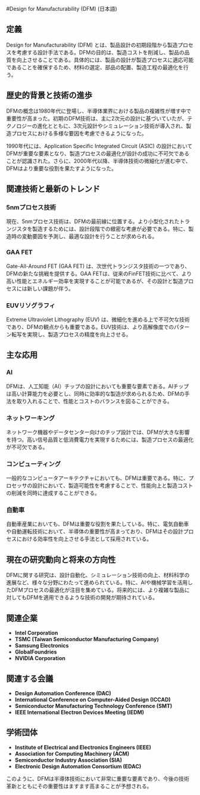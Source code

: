 #Design for Manufacturability (DFM) (日本語)

## 定義
Design for Manufacturability (DFM) とは、製品設計の初期段階から製造プロセスを考慮する設計手法である。DFMの目的は、製造コストを削減し、製品の品質を向上させることである。具体的には、製品の設計が製造プロセスに適応可能であることを確保するため、材料の選定、部品の配置、製造工程の最適化を行う。

## 歴史的背景と技術の進歩
DFMの概念は1980年代に登場し、半導体業界における製品の複雑性が増す中で重要性が高まった。初期のDFM技術は、主に2次元の設計に基づいていたが、テクノロジーの進化とともに、3次元設計やシミュレーション技術が導入され、製造プロセスにおける多様な要因を考慮できるようになった。

1990年代には、Application Specific Integrated Circuit (ASIC) の設計においてDFMが重要な要素となり、製造プロセスの最適化が設計の成功に不可欠であることが認識された。さらに、2000年代以降、半導体技術の微細化が進む中で、DFMはより重要な役割を果たすようになった。

## 関連技術と最新のトレンド
### 5nmプロセス技術
現在、5nmプロセス技術は、DFMの最前線に位置する。より小型化されたトランジスタを製造するためには、設計段階での緻密な考慮が必要である。特に、製造時の変動要因を予測し、最適な設計を行うことが求められる。

### GAA FET
Gate-All-Around FET (GAA FET) は、次世代トランジスタ技術の一つであり、DFMの新たな挑戦を提供する。GAA FETは、従来のFinFET技術に比べて、より高い性能とエネルギー効率を実現することが可能であるが、その設計と製造プロセスには新しい課題が伴う。

### EUVリソグラフィ
Extreme Ultraviolet Lithography (EUV) は、微細化を進める上で不可欠な技術であり、DFMの観点からも重要である。EUV技術は、より高解像度でのパターン転写を実現し、製造プロセスの精度を向上させる。

## 主な応用
### AI
DFMは、人工知能（AI）チップの設計においても重要な要素である。AIチップは高い計算能力を必要とし、同時に効率的な製造が求められるため、DFMの手法を取り入れることで、性能とコストのバランスを図ることができる。

### ネットワーキング
ネットワーク機器やデータセンター向けのチップ設計では、DFMが大きな影響を持つ。高い信号品質と低消費電力を実現するためには、製造プロセスの最適化が不可欠である。

### コンピューティング
一般的なコンピュータアーキテクチャにおいても、DFMは重要である。特に、プロセッサの設計において、製造可能性を考慮することで、性能向上と製造コストの削減を同時に達成することができる。

### 自動車
自動車産業においても、DFMは重要な役割を果たしている。特に、電気自動車や自動運転技術において、半導体の重要性が高まっており、DFMはその設計プロセスにおける効率性を向上させる手法として採用されている。

## 現在の研究動向と将来の方向性
DFMに関する研究は、設計自動化、シミュレーション技術の向上、材料科学の進展など、様々な分野にわたって進められている。特に、AIや機械学習を活用したDFMプロセスの最適化が注目を集めている。将来的には、より複雑な製品に対してもDFMを適用できるような技術の開発が期待されている。

## 関連企業
- **Intel Corporation**
- **TSMC (Taiwan Semiconductor Manufacturing Company)**
- **Samsung Electronics**
- **GlobalFoundries**
- **NVIDIA Corporation**

## 関連する会議
- **Design Automation Conference (DAC)**
- **International Conference on Computer-Aided Design (ICCAD)**
- **Semiconductor Manufacturing Technology Conference (SMT)**
- **IEEE International Electron Devices Meeting (IEDM)**

## 学術団体
- **Institute of Electrical and Electronics Engineers (IEEE)**
- **Association for Computing Machinery (ACM)**
- **Semiconductor Industry Association (SIA)**
- **Electronic Design Automation Consortium (EDAC)**

このように、DFMは半導体技術において非常に重要な要素であり、今後の技術革新とともにその重要性はますます高まることが予想される。